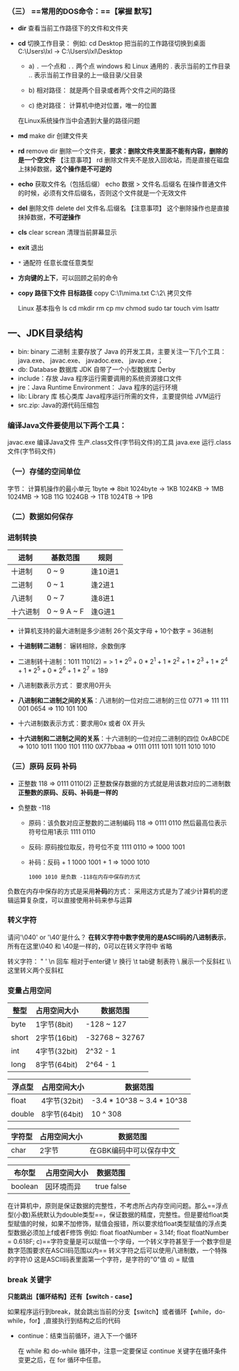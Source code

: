 ### （三）  ==常用的DOS命令：==【掌握 默写】

- **dir** 查看当前工作路径下的文件和文件夹

- **cd** 切换工作目录：
    例如:
        cd Desktop 把当前的工作路径切换到桌面
        C:\Users\lxl   -> C:\Users\lxl\Desktop
        

    - a) `.` 一个点和  `..` 两个点  windows 和 Linux 通用的 
        . 表示当前的工作目录
        .. 表示当前工作目录的上一级目录/父目录

    - b) 相对路径：
        就是两个目录或者两个文件之间的路径 

    - c) 绝对路径：
        计算机中绝对位置，唯一的位置

    在Linux系统操作当中会遇到大量的路径问题

- **md**    make dir
    创建文件夹

- **rd**    remove dir 删除一个文件夹，**要求：删除文件夹里面不能有内容，删除的是一个空文件**
    【注意事项】
        rd 删除文件夹不是放入回收站，而是直接在磁盘上抹掉数据，**这个操作是不可逆的**

- **echo**   获取文件名（包括后缀）
    echo 数据 > 文件名.后缀名
    在操作普通文件的时候，必须有文件后缀名，否则这个文件就是一个无效文件

- **del** 删除文件  delete 
    del 文件名.后缀名
    【注意事项】
        这个删除操作也是直接抹掉数据，**不可逆操作**

- **cls**    clear screan 清理当前屏幕显示

- **exit**    退出

- `*` 通配符
    任意长度任意类型

- **方向键的上下**，可以回顾之前的命令

- **copy   路径下文件   目标路径**     copy C:\1\mima.txt    C:\2\ 拷贝文件

    Linux 基本指令
        ls cd mkdir rm cp mv chmod sudo tar touch vim lsattr 

## 一、JDK目录结构

- bin: binary 二进制 主要存放了 Java 的开发工具，主要关注一下几个工具：
      java.exe、 javac.exe、 javadoc.exe、 javap.exe；
- db: Database 数据库 JDK 自带了一个小型数据库 Derby 
- include：存放 Java 程序运行需要调用的系统资源接口文件
- jre：Java Runtime Environment： Java 程序的运行环境
- lib: Library 库 核心类库 Java程序运行所需的文件，主要提供给 JVM运行
- src.zip: Java的源代码压缩包



### 编译Java文件要使用以下两个工具：

  javac.exe 编译Java文件 生产.class文件(字节码文件)的工具
  java.exe  运行.class文件(字节码文件)



### （一）存储的空间单位

  字节：
      计算机操作的最小单元 1byte => 8bit
  1024byte -> 1KB
  1024KB -> 1MB
  1024MB -> 1GB  11G
  1024GB -> 1TB 
  1024TB -> 1PB 

### （二）数据如何保存

###   进制转换

| 进制     | 基数范围    | 规则    |
| -------- | ----------- | ------- |
| 十进制   | 0 ~ 9       | 逢10进1 |
| 二进制   | 0 ~ 1       | 逢2进1  |
| 八进制   | 0 ~ 7       | 逢8进1  |
| 十六进制 | 0 ~ 9 A ~ F | 逢G进1  |

-  计算机支持的最大进制是多少进制
          26个英文字母 + 10个数字  = 36进制
           

- **十进制转二进制**： 辗转相除，余数倒序
- 二进制转十进制：1011 1101(2) = > $1 * 2 ^ 0 + 0 * 2  ^ 1  + 1 * 2 ^ 2 + 1 * 2 ^ 3 + 1 *  2 ^ 4 +  1 * 2 ^ 5 + 0 * 2 ^ 6 + 1 * 2 ^ 7 = 189$
- 八进制数表示方式：   要求用0开头
-   **八进制和二进制之间的关系**：八进制的一位对应二进制的三位
          0771 => 111 111 001
          0654 => 110 101 100
- 十六进制数表示方式：要求用0x 或者 0X 开头
- **十六进制和二进制之间的关系**：十六进制的一位对应二进制的四位
          0xABCDE => 1010 1011 1100 1101 1110
          0X77bbaa  => 0111 0111 1011 1011 1010 1010


###  （三）原码 反码 补码 

- 正整数
          118 => 0111 0110(2)
          正整数保存数据的方式就是用该数对应的二进制数
          **正整数的原码、反码、补码是一样的**

- 负整数
            -118 

    - 原码：该负数对应正整数的二进制编码
                  118 => 0111 0110
                  然后最高位表示符号位用1表示
                         1111 0110

    - 反码: 原码按位取反，符号位不变
              1111 0110 => 1000 1001

    - 补码：反码 + 1
              1000 1001 + 1 => 1000 1010

          1000 1010 是负数 -118在内存中保存的方式

负数在内存中保存的方式是采用**补码**的方式：
采用这方式是为了减少计算机的逻辑运算复杂度，可以直接使用补码来参与运算



### 转义字符

 请问'\040' or '\40'是什么？
      **在转义字符中数字使用的是ASCII码的八进制表示**，所有在这里\040 和 \40是一样的，0可以在转义字符中
      省略

  转义字符：
      \" \' 
      \n 回车 相对于enter键
      \r 换行
      \t tab键 制表符
      \\ 展示一个反斜杠
      \\\\ 这里转义两个反斜杠



### 变量占用空间



| 整型  | 占用空间大小 | 数据范围       |
| ----- | ------------ | -------------- |
| byte  | 1字节(8bit)  | -128 ~ 127     |
| short | 2字节(16bit) | -32768 ~ 32767 |
| int   | 4字节(32bit) | 2^32 - 1       |
| long  | 8字节(64bit) | 2^64 - 1       |


| 浮点型 | 占用空间大小 | 数据范围                   |
| ------ | ------------ | -------------------------- |
| float  | 4字节(32bit) | -3.4 * 10^38 ~ 3.4 * 10^38 |
| double | 8字节(64bit) | 10 ^ 308                   |


| 字符型 | 占用空间大小 | 数据范围                |
| ------ | ------------ | ----------------------- |
| char   | 2字节        | 在GBK编码中可以保存中文 |


| 布尔型  | 占用空间大小 | 数据范围   |
| ------- | ------------ | ---------- |
| boolean | 因环境而异   | true false |

在计算机中，原则是保证数据的完整性，不考虑所占内存空间问题。那么==浮点型(小数)系统默认为double类型==，保证数据的精度，完整性。但是要给float类型赋值的时候，如果不加修饰，赋值会报错，所以要求给float类型赋值的浮点类型数据必须加上f或者F修饰
      例如:
          float floatNumber = 3.14f;
          float floatNumber = 0.618F;
      c)==字符变量是可以赋值一个字母，一个转义字符甚至于一个数字但是数字范围要求在ASCII码范围以内==
      转义字符之后可以使用八进制数，一个特殊的字符\0 这是ASCII码表里面第一个字符，是字符的"0"值
      d) = 赋值



### break 关键字

**只能跳出【循环结构】还有【switch - case】**

如果程序运行到break，就会跳出当前的分支【switch】或者循环【while，do-while，for】,直接执行到结构之后的代码

- continue：结束当前循环，进入下一个循环

    在 while 和 do-while 循环中，注意一定要保证 continue 关键字在循环条件变更之后，在 for 循环中任意。

